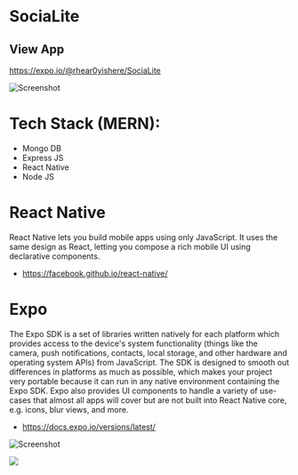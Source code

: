 # SociaLite

## View App

https://expo.io/@rhear0yishere/SociaLite

![Screenshot ](../master/assets/images/IMAGE.png)

# Tech Stack (MERN):
- Mongo DB
- Express JS
- React Native
- Node JS

# React Native 

React Native lets you build mobile apps using only JavaScript. It uses the same design as React, letting you compose a rich mobile UI using declarative components.
- https://facebook.github.io/react-native/

# Expo 

The Expo SDK is a set of libraries written natively for each platform which provides access to the device's system functionality (things like the camera, push notifications, contacts, local storage, and other hardware and operating system APIs) from JavaScript. The SDK is designed to smooth out differences in platforms as much as possible, which makes your project very portable because it can run in any native environment containing the Expo SDK.
Expo also provides UI components to handle a variety of use-cases that almost all apps will cover but are not built into React Native core, e.g. icons, blur views, and more.
- https://docs.expo.io/versions/latest/

![Screenshot ](../master/assets/images/screenshot.png)




![ ](../master/assets/images/GIF.gif)



